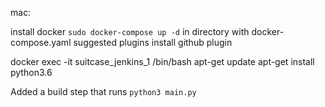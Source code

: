 mac:

install docker
`sudo docker-compose up -d` in directory with docker-compose.yaml
suggested plugins
install github plugin

docker exec -it suitcase_jenkins_1 /bin/bash
apt-get update
apt-get install python3.6

Added a build step that runs `python3 main.py`